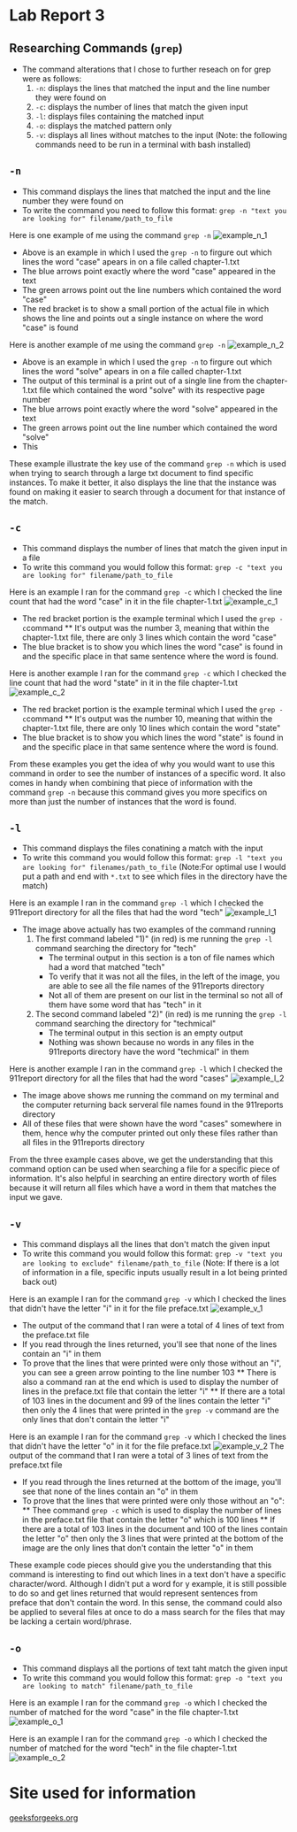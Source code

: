 # Lab Report 3

## Researching Commands (`grep`)
* The command alterations that I chose to further reseach on for grep were as follows:
  1. `-n`: displays the lines that matched the input and the line number they were found on
  2. `-c`: displays the number of lines that match the given input
  3. `-l`: displays files containing the matched input
  4. `-o`: displays the matched pattern only
  5. `-v`: displays all lines without matches to the input
(Note: the following commands need to be run in a terminal with bash installed)
## `-n`
* This command displays the lines that matched the input and the line number they were found on
* To write the command you need to follow this format: `grep -n "text you are looking for" filename/path_to_file`

Here is one example of me using the command `grep -n`
![example_n_1](https://user-images.githubusercontent.com/130005453/236670082-91ed1bd1-736e-4f3a-b561-0d1fe276b86f.png)
* Above is an example in which I used the `grep -n` to firgure out which lines the word "case" apears in on a file called chapter-1.txt
* The blue arrows point exactly where the word "case" appeared in the text
* The green arrows point out the line numbers which contained the word "case"
* The red bracket is to show a small portion of the actual file in which shows the line and points out a single instance on where the word "case" is found

Here is another example of me using the command `grep -n`
![example_n_2](https://user-images.githubusercontent.com/130005453/236669812-7098e9f4-2b46-4431-bbd3-27c018b3a2bb.png)
* Above is an example in which I used the `grep -n` to firgure out which lines the word "solve" apears in on a file called chapter-1.txt
* The output of this terminal is a print out of a single line from the chapter-1.txt file which contained the word "solve" with its respective page number
* The blue arrows point exactly where the word "solve" appeared in the text
* The green arrows point out the line number which contained the word "solve"
* This 

These example illustrate the key use of the command `grep -n` which is used when trying to search through a large txt document to find specific instances. To make it better, it also displays the line that the instance was found on making it easier to search through a document for that instance of the match.

## `-c`
* This command displays the number of lines that match the given input in a file
* To write this command you would follow this format: `grep -c "text you are looking for" filename/path_to_file`

Here is an example I ran for the command `grep -c` which I checked the line count that had the word "case" in it in the file chapter-1.txt
![example_c_1](https://user-images.githubusercontent.com/130005453/236668771-ab3c64a0-505b-4d1f-bc75-524b6528f8f9.png)
* The red bracket portion is the example terminal which I used the `grep -c`command
** It's output was the number 3, meaning that within the chapter-1.txt file, there are only 3 lines which contain the word "case"
* The blue bracket is to show you which lines the word "case" is found in and the specific place in that same sentence where the word is found.

Here is another example I ran for the command `grep -c` which I checked the line count that had the word "state" in it in the file chapter-1.txt
![example_c_2](https://user-images.githubusercontent.com/130005453/236669531-0c707fa0-feed-4003-a47f-d3b54549dc79.png)
* The red bracket portion is the example terminal which I used the `grep -c`command
** It's output was the number 10, meaning that within the chapter-1.txt file, there are only 10 lines which contain the word "state"
* The blue bracket is to show you which lines the word "state" is found in and the specific place in that same sentence where the word is found.

From these examples you get the idea of why you would want to use this command in order to see the number of instances of a specific word. It also comes in handy when combining that piece of information with the command `grep -n` because this command gives you more specifics on more than just the number of instances that the word is found.

## `-l`
* This command displays the files conatining a match with the input
* To write this command you would follow this format: `grep -l "text you are looking for" filenames/path_to_file`
(Note:For optimal use I would put a path and end with `*.txt` to see which files in the directory have the match)

Here is an example I ran in the command `grep -l` which I checked the 911report directory for all the files that had the word "tech"
![example_l_1](https://user-images.githubusercontent.com/130005453/236739301-b96267d0-f40c-4ef8-af9f-00f892697b2e.png)
* The image above actually has two examples of the command running
  1. The first command labeled "1)" (in red) is me running the `grep -l` command searching the directory for "tech"
      * The terminal output in this section is a ton of file names which had a word that matched "tech"
      * To verify that it was not all the files, in the left of the image, you are able to see all the file names of the 911reports directory
      * Not all of them are present on our list in the terminal so not all of them have some word that has "tech" in it
  2. The second command labeled "2)" (in red) is me running the `grep -l` command searching the directory for "techmical"
      * The terminal output in this section is an empty output
      * Nothing was shown because no words in any files in the 911reports directory have the word "techmical" in them


Here is another example I ran in the command `grep -l` which I checked the 911report directory for all the files that had the word "cases"
![example_l_2](https://user-images.githubusercontent.com/130005453/236739449-8db85ac6-96c3-4b0a-8598-1dd5814865c7.png)
* The image above shows me running the command on my terminal and the computer returning back serveral file names found in the 911reports directory
* All of these files that were shown have the word "cases" somewhere in them, hence why the computer printed out only these files rather than all files in the 911reports directory

From the three example cases above, we get the understanding that this command option can be used when searching a file for a specific piece of information. It's also helpful in searching an entire directory worth of files because it will return all files which have a word in them that matches the input we gave.

## `-v`
* This command displays all the lines that don't match the given input
* To write this command you would follow this format: `grep -v "text you are looking to exclude" filename/path_to_file`
(Note: If there is a lot of information in a file, specific inputs usually result in a lot being printed back out)

Here is an example I ran for the command `grep -v` which I checked the lines that didn't have the letter "i" in it for the file preface.txt
![example_v_1](https://user-images.githubusercontent.com/130005453/236737925-18fdf87d-9118-4127-85e6-bf9d8b5d0c37.png)
* The output of the command that I ran were a total of 4 lines of text from the preface.txt file
* If you read through the lines returned, you'll see that none of the lines contain an "i" in them
* To prove that the lines that were printed were only those without an "i", you can see a green arrow pointing to the line number 103
** There is also a command ran at the end which is used to display the number of lines in the preface.txt file that contain the letter "i"
** If there are a total of 103 lines in the document and 99 of the lines contain the letter "i" then only the 4 lines that were printed in the `grep -v` command are the only lines that don't contain the letter "i"

Here is an example I ran for the command `grep -v` which I checked the lines that didn't have the letter "o" in it for the file preface.txt
![example_v_2](https://user-images.githubusercontent.com/130005453/236738630-3ce140f4-ff1c-4bf7-8e1c-eb932ea31e85.png)
The output of the command that I ran were a total of 3 lines of text from the preface.txt file
* If you read through the lines returned at the bottom of the image, you'll see that none of the lines contain an "o" in them
* To prove that the lines that were printed were only those without an "o":
** Thee command `grep -c` which is used to display the number of lines in the preface.txt file that contain the letter "o" which is 100 lines
** If there are a total of 103 lines in the document and 100 of the lines contain the letter "o" then only the 3 lines that were printed at the bottom of the image are the only lines that don't contain the letter "o" in them

These example code pieces should give you the understanding that this command is interesting to find out which lines in a text don't have a specific character/word. Although I didn't put a word for y example, it is still possible to do so and get lines returned that would represent sentences from preface that don't contain the word. In this sense, the command could also be applied to several files at once to do a mass search for the files that may be lacking a certain word/phrase.

## `-o`
* This command displays all the portions of text taht match the given input
* To write this command you would follow this format: `grep -o "text you are looking to match" filename/path_to_file`

Here is an example I ran for the command `grep -o` which I checked the number of matched for the word "case" in the file chapter-1.txt
![example_o_1](https://user-images.githubusercontent.com/130005453/236736410-6cdaba12-3a83-45a0-84a3-d4c40df5561e.png)

Here is an example I ran for the command `grep -o` which I checked the number of matched for the word "tech" in the file chapter-1.txt
![example_o_2](https://user-images.githubusercontent.com/130005453/236736984-1a409403-b8a0-43c2-8875-ecac1ff15614.png)

# Site used for information
[geeksforgeeks.org](https://www.geeksforgeeks.org/grep-command-in-unixlinux/)
